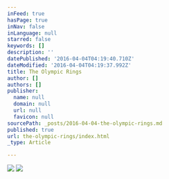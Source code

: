 ```yaml
---
inFeed: true
hasPage: true
inNav: false
inLanguage: null
starred: false
keywords: []
description: ''
datePublished: '2016-04-04T04:19:40.710Z'
dateModified: '2016-04-04T04:19:37.992Z'
title: The Olympic Rings
author: []
authors: []
publisher:
  name: null
  domain: null
  url: null
  favicon: null
sourcePath: _posts/2016-04-04-the-olympic-rings.md
published: true
url: the-olympic-rings/index.html
_type: Article

---
```

![](https://the-grid-user-content.s3-us-west-2.amazonaws.com/f7b986b2-5758-4056-b3b8-57639a8d511d.jpg)
![](https://the-grid-user-content.s3-us-west-2.amazonaws.com/1ce40a49-0b59-4b58-96a7-67f025c5f4b7.jpg)